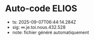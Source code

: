 # Auto-code ELIOS
- ts: 2025-09-07T06:44:14.284Z
- sig: ∞.je.toi.nous.432.528
- note: fichier généré automatiquement